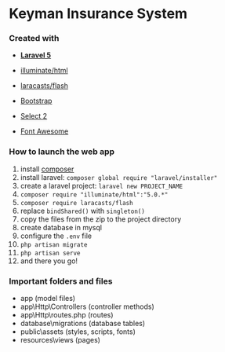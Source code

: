 # Keyman Insurance System
### Created with
- [**Laravel 5**](https://laravel.com/)
- [illuminate/html](https://github.com/illuminate/html)
- [laracasts/flash](https://github.com/laracasts/flash)

- [Bootstrap](http://getbootstrap.com/)
- [Select 2](https://select2.github.io/)
- [Font Awesome](https://fortawesome.github.io/Font-Awesome/)

### How to launch the web app
1. install [composer](https://getcomposer.org/)
2. install laravel: `composer global require "laravel/installer"`
3. create a laravel project: `laravel new PROJECT_NAME`
4. `composer require "illuminate/html":"5.0.*"`
5. `composer require laracasts/flash`
6. replace `bindShared()` with `singleton()`
7. copy the files from the zip to the project directory
8. create database in mysql
9. configure the `.env` file
10. `php artisan migrate`
11. `php artisan serve`
12. and there you go!

### Important folders and files
- app (model files)
- app\Http\Controllers (controller methods)
- app\Http\routes.php (routes)
- database\migrations (database tables)
- public\assets (styles, scripts, fonts)
- resources\views (pages)
